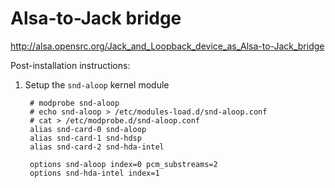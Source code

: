 # Alsa-to-Jack bridge

http://alsa.opensrc.org/Jack_and_Loopback_device_as_Alsa-to-Jack_bridge

Post-installation instructions:

1. Setup the `snd-aloop` kernel module

		# modprobe snd-aloop
		# echo snd-aloop > /etc/modules-load.d/snd-aloop.conf
		# cat > /etc/modprobe.d/snd-aloop.conf
		alias snd-card-0 snd-aloop
		alias snd-card-1 snd-hdsp
		alias snd-card-2 snd-hda-intel

		options snd-aloop index=0 pcm_substreams=2
		options snd-hda-intel index=1
